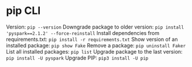 # pip CLI

Version: `pip --version`
Downgrade package to older version: `pip install 'pyspark==2.1.2' --force-reinstall`
Install dependencies from requirements.txt: `pip install -r requirements.txt`
Show version of an installed package: `pip show Fake`
Remove a package: `pip uninstall Faker`
List all installed packages: `pip list`
Upgrade package to the last version: `pip install -U pyspark`
Upgrade PIP: `pip3 install -U pip`
